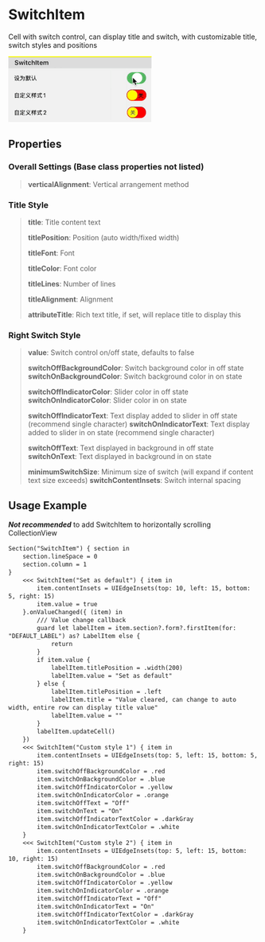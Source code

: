 # SwitchItem

Cell with switch control, can display title and switch, with customizable title, switch styles and positions

![](./SwitchItem.gif)

## Properties 

### Overall Settings (Base class properties not listed)

> **verticalAlignment**: Vertical arrangement method

### Title Style

> **title**: Title content text
>
> **titlePosition**: Position (auto width/fixed width)
>
> **titleFont**: Font
>
> **titleColor**: Font color
>
> **titleLines**: Number of lines
>
> **titleAlignment**: Alignment
>
> **attributeTitle**: Rich text title, if set, will replace title to display this

### Right Switch Style

>**value**: Switch control on/off state, defaults to false
>
>**switchOffBackgroundColor**: Switch background color in off state
>**switchOnBackgroundColor**: Switch background color in on state
>
>**switchOffIndicatorColor**: Slider color in off state
>**switchOnIndicatorColor**: Slider color in on state
>
>**switchOffIndicatorText**: Text display added to slider in off state (recommend single character)
>**switchOnIndicatorText**: Text display added to slider in on state (recommend single character)
>
>**switchOffText**: Text displayed in background in off state
>**switchOnText**: Text displayed in background in on state
>
>**minimumSwitchSize**: Minimum size of switch (will expand if content text size exceeds)
>**switchContentInsets**: Switch internal spacing


## Usage Example

***Not recommended*** to add SwitchItem to horizontally scrolling CollectionView

```
Section("SwitchItem") { section in
    section.lineSpace = 0
    section.column = 1
}
    <<< SwitchItem("Set as default") { item in
        item.contentInsets = UIEdgeInsets(top: 10, left: 15, bottom: 5, right: 15)
        item.value = true
    }.onValueChanged({ (item) in
        /// Value change callback
        guard let labelItem = item.section?.form?.firstItem(for: "DEFAULT_LABEL") as? LabelItem else {
            return
        }
        if item.value {
            labelItem.titlePosition = .width(200)
            labelItem.value = "Set as default"
        } else {
            labelItem.titlePosition = .left
            labelItem.title = "Value cleared, can change to auto width, entire row can display title value"
            labelItem.value = ""
        }
        labelItem.updateCell()
    })
    <<< SwitchItem("Custom style 1") { item in
        item.contentInsets = UIEdgeInsets(top: 5, left: 15, bottom: 5, right: 15)
        item.switchOffBackgroundColor = .red
        item.switchOnBackgroundColor = .blue
        item.switchOffIndicatorColor = .yellow
        item.switchOnIndicatorColor = .orange
        item.switchOffText = "Off"
        item.switchOnText = "On"
        item.switchOffIndicatorTextColor = .darkGray
        item.switchOnIndicatorTextColor = .white
    }
    <<< SwitchItem("Custom style 2") { item in
        item.contentInsets = UIEdgeInsets(top: 5, left: 15, bottom: 10, right: 15)
        item.switchOffBackgroundColor = .red
        item.switchOnBackgroundColor = .blue
        item.switchOffIndicatorColor = .yellow
        item.switchOnIndicatorColor = .orange
        item.switchOffIndicatorText = "Off"
        item.switchOnIndicatorText = "On"
        item.switchOffIndicatorTextColor = .darkGray
        item.switchOnIndicatorTextColor = .white
    }
```


